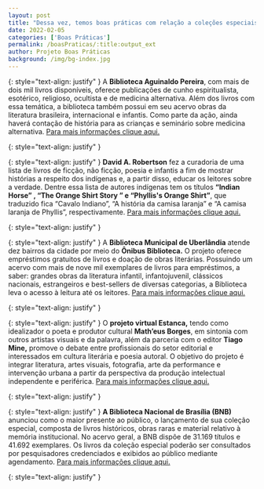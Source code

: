```yaml
---
layout: post
title: "Dessa vez, temos boas práticas com relação a coleções especiais, a religião, a ficção, e muito mais!"
date: 2022-02-05
categories: ['Boas Práticas']
permalink: /boasPraticas/:title:output_ext
author: Projeto Boas Práticas
background: /img/bg-index.jpg
---
```

{: style="text-align: justify" }
A __Biblioteca Aguinaldo Pereira__, com mais de dois mil livros disponíveis, oferece publicações de cunho espiritualista, esotérico, religioso, ocultista e de medicina alternativa. Além dos livros com essa temática, a biblioteca também possui em seu acervo obras da literatura brasileira, internacional e infantis. Como parte da ação, ainda haverá contação de história para as crianças e seminário sobre medicina alternativa. 
[Para mais informações clique aqui.](https://www.capitalnews.com.br/cotidiano/biblioteca-oferece-livro-de-filosofia-a-medicina-chinesa/362898)

{: style="text-align: justify" }


{: style="text-align: justify" }
__David A. Robertson__ fez a curadoria de uma lista de livros de ficção, não ficção, poesia e infantis a fim de mostrar histórias a respeito dos indígenas e, a partir disso, educar os leitores sobre a verdade. Dentre essa lista de autores indígenas tem os títulos __“Indian Horse” , “The Orange Shirt Story ” e “Phyllis's Orange Shirt”__, que traduzido fica “Cavalo Indiano”, “A história da camisa laranja” e “A camisa laranja de Phyllis”, respectivamente. 
[Para mais informações clique aqui.](https://www.cbc.ca/books/48-books-by-indigenous-writers-to-read-to-understand-residential-schools-1.6056204)

{: style="text-align: justify" }


{: style="text-align: justify" }
A __Biblioteca Municipal de Uberlândia__ atende dez bairros da cidade por meio do **Ônibus Biblioteca.** O projeto oferece empréstimos gratuitos de livros e doação de obras literárias. Possuindo um acervo com mais de nove mil exemplares de livros para empréstimos, a saber: grandes obras da literatura infantil, infantojuvenil, clássicos nacionais, estrangeiros e best-sellers de diversas categorias, a Biblioteca leva o acesso à leitura até os leitores. 
[Para mais informações clique aqui.](https://www.uberlandia.mg.gov.br/2021/10/01/prefeitura-divulga-o-itinerario-de-outubro-do-onibus-biblioteca/)

{: style="text-align: justify" }


{: style="text-align: justify" }
O **projeto virtual Estanca,** tendo como idealizador o poeta e produtor cultural __Math’eus Borges__, em sintonia com outros artistas visuais e da palavra, além da parceria com o editor **Tiago Mine,** promove o debate entre profissionais do setor editorial e interessados em cultura literária e poesia autoral. O objetivo do projeto é integrar literatura, artes visuais, fotografia, arte da performance e intervenção urbana a partir da perspectiva da produção intelectual independente e periférica.
[Para mais informações clique aqui.](https://www.folhadaregiao.com.br/2021/09/25/projeto-virtual-estanca-estreia-neste-sabado/)

{: style="text-align: justify" }


{: style="text-align: justify" }
__A Biblioteca Nacional de Brasília (BNB)__ anunciou como o maior presente ao público, o lançamento de sua coleção especial, composta de livros históricos, obras raras e material relativo à memória institucional. No acervo geral, a BNB dispõe de 31.169 títulos e 41.692 exemplares. Os livros da coleção especial poderão ser consultados por pesquisadores credenciados e exibidos ao público mediante agendamento.
[Para mais informações clique aqui.](https://www.agenciabrasilia.df.gov.br/2021/12/11/biblioteca-nacional-de-brasilia-lanca-colecao-especial/)

{: style="text-align: justify" }

